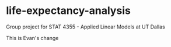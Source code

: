 # life-expectancy-analysis
Group project for STAT 4355 - Applied Linear Models at UT Dallas

This is Evan's change
